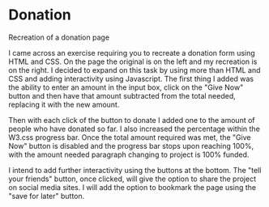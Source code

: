 # Donation
Recreation of a donation page

I came across an exercise requiring you to recreate a donation form using HTML and CSS. On the page the original is on the left and 
my recreation is on the right. I decided to expand on this task by using more than HTML and CSS and adding interactivity using 
Javascript. The first thing I added was the ability to enter an amount in the input box, click on the "Give Now" button and then have that amount subtracted from the total needed, replacing it with the new amount. 

Then with each click of the button to donate I added one to the amount of people who have donated so far. I also increased the percentage within the W3.css progress bar. Once the total amount required was met, the "Give Now" button is disabled and the progress bar stops upon reaching 100%, with the amount needed paragraph changing to project is 100% funded.

I intend to add further interactivity using the buttons at the bottom. The "tell your friends" button, once clicked, will give the option to share the project on social media sites. I will add the option to bookmark the page using the  "save for later" button.
